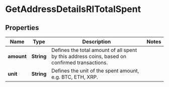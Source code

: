 

# GetAddressDetailsRITotalSpent


## Properties

Name | Type | Description | Notes
------------ | ------------- | ------------- | -------------
**amount** | **String** | Defines the total amount of all spent by this address coins, based on confirmed transactions. | 
**unit** | **String** | Defines the unit of the spent amount, e.g. BTC, ETH, XRP. | 



